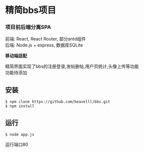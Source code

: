 # 精简bbs项目

### 项目前后端分离SPA<br/>
前端: React, React Router, 部分antd组件<br/>
后端: Node.js + express, 数据库SQLite<br/>

**移动端适配**

精简界面实现了bbs的注册登录,发帖删帖,用户页统计,头像上传等功能<br/>
功能待添加

## 安装
```shell
$ npm clone https://github.com/heavelll/bbs.git
$ npm install
```

## 运行
```shell
$ node app.js
```

运行端口80